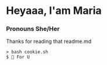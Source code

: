 # Heyaaa, I'am Maria
### Pronouns She/Her

Thanks for reading that readme.md
```
> bash cookie.sh
$ 🍪 For U
```

